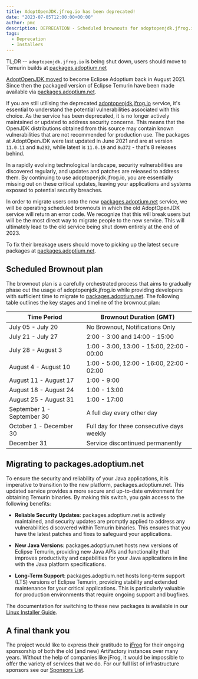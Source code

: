 ```yaml
---
title: AdoptOpenJDK.jfrog.io has been deprecated!
date: "2023-07-05T12:00:00+00:00"
author: pmc
description: DEPRECATION - Scheduled brownouts for adoptopenjdk.jfrog.io
tags:
  - Deprecation
  - Installers
---
```


TL;DR -- `adoptopenjdk.jfrog.io` is being shut down, users should move to Temurin builds at [packages.adoptium.net](https://packages.adoptium.net)

[AdoptOpenJDK moved](https://blog.adoptopenjdk.net/2021/08/goodbye-adoptopenjdk-hello-adoptium/) to become Eclipse Adoptium back in August 2021. Since then the packaged version of Eclipse Temurin have been made available via [packages.adoptium.net](https://packages.adoptium.net).

If you are still utilising the deprecated [adoptopenjdk.jfrog.io](https://adoptopenjdk.jfrog.io) service, it's essential to understand the potential vulnerabilities associated with this choice. As the service has been deprecated, it is no longer actively maintained or updated to address security concerns. This means that the OpenJDK distributions obtained from this source may contain known vulnerabilities that are not recommended for production use. The packages at AdoptOpenJDK were last updated in June 2021 and are at version `11.0.11` and `8u292`, while latest is `11.0.19` and `8u372` - that's 8 releases behind.

In a rapidly evolving technological landscape, security vulnerabilities are discovered regularly, and updates and patches are released to address them. By continuing to use adoptopenjdk.jfrog.io, you are essentially missing out on these critical updates, leaving your applications and systems exposed to potential security breaches.

In order to migrate users onto the new [packages.adoptium.net](https://packages.adoptium.net) service, we will be operating scheduled brownouts in which the old AdoptOpenJDK service will return an error code. We recognize that this will break users but will be the most direct way to migrate people to the new service. This will ultimately lead to the old service being shut down entirely at the end of 2023.

To fix their breakage users should move to picking up the latest secure packages at [packages.adoptium.net](https://packages.adoptium.net).

## Scheduled Brownout plan

The brownout plan is a carefully orchestrated process that aims to gradually phase out the usage of adoptopenjdk.jfrog.io while providing developers with sufficient time to migrate to [packages.adoptium.net](https://packages.adoptium.net). The following table outlines the key stages and timeline of the brownout plan:

| Time Period                | Brownout Duration (GMT)                    |
|----------------------------|--------------------------------------------|
| July 05 - July 20          | No Brownout, Notifications Only            |
| July 21 - July 27          | 2:00 - 3:00 and 14:00 - 15:00              |
| July 28 - August 3         | 1:00 - 3:00, 13:00 - 15:00, 22:00 - 00:00  |
| August 4 - August 10       | 1:00 - 5:00, 12:00 - 16:00, 22:00 - 02:00  |
| August 11 - August 17      | 1:00 - 9:00                                |
| August 18 - August 24      | 1:00 - 13:00                               |
| August 25 - August 31      | 1:00 - 17:00                               |
| September 1 - September 30 | A full day every other day                 |
| October 1 - December 30    | Full day for three consecutive days weekly |
| December 31                | Service discontinued permanently           |

## Migrating to packages.adoptium.net

To ensure the security and reliability of your Java applications, it is imperative to transition to the new platform, packages.adoptium.net. This updated service provides a more secure and up-to-date environment for obtaining Temurin binaries. By making this switch, you gain access to the following benefits:

- **Reliable Security Updates**: packages.adoptium.net is actively maintained, and security updates are promptly applied to address any vulnerabilities discovered within Temurin binaries. This ensures that you have the latest patches and fixes to safeguard your applications.

- **New Java Versions**: packages.adoptium.net hosts new versions of Eclipse Temurin, providing new Java APIs and functionality that improves productivity and capabilities for your Java applications in line with the Java platform specifications.

- **Long-Term Support**: packages.adoptium.net hosts long-term support (LTS) versions of Eclipse Temurin, providing stability and extended maintenance for your critical applications. This is particularly valuable for production environments that require ongoing support and bugfixes.

The documentation for switching to these new packages is available in our [Linux Installer Guide](/installation/linux/).

## A final thank you

The project would like to express their gratitude to [jFrog](https://jfrog.com/artifactory/) for their ongoing sponsorship of both the old (and new) Artifactory instances over many years. Without the help of companies like jFrog, it would be impossible to offer the variety of services that we do. For our full list of infrastructure sponsors see our [Sponsors List](/sponsors).
